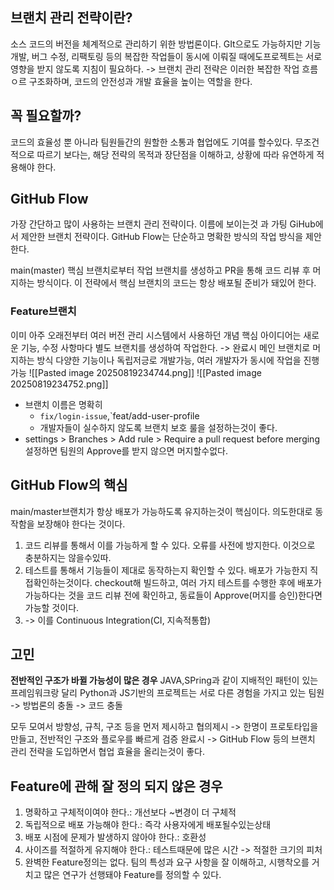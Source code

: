 ## 브랜치 관리 전략이란?
소스 코드의 버전을 체계적으로 관리하기 위한 방법론이다. GIt으로도 가능하지만 기능개발, 버그 수정, 리팩토링 등의 복잡한 작업들이 동시에 이뤄질 때에도프로젝트는 서로 영향을 받지 않도록 지침이 필요하다. -> 브랜치 관리 전략은 이러한 복잡한 작업 흐름ㅇ르 구조화하며, 코드의 안전성과 개발 효율을 높이는 역할을 한다.

## 꼭 필요할까?
코드의 효율성 뿐 아니라 팀원들간의 원할한 소통과 협업에도 기여를 할수있다. 무조건적으로 따르기 보다는, 해당 전략의 목적과 장단점을 이해하고, 상황에 따라 유연하게 적용해야 한다.

## GitHub Flow
가장 간단하고 많이 사용하는 브랜치 관리 전략이다.
이름에 보이는것 과 가팅 GiHub에서 제안한 브랜치 전략이다. GitHub Flow는 단순하고 명확한 방식의 작업 방식을 제안한다.

main(master) 핵심 브랜치로부터 작업 브랜치를 생성하고 PR을 통해 코드 리뷰 후 머지하는 방식이다. 이 전략에서 핵심 브랜치의 코드는 항상 배포될 준비가 돼있어 한다.

### **Feature브랜치**
이미 아주 오래전부터 여러 버전 관리 시스템에서 사용하던 개념
핵심 아이디어는 새로운 기능, 수정 사항마다 별도 브랜치를 생성하여 작업한다.
-> 완료시 메인 브랜치로 머지하는 방식
다양한 기능이나 독립저긍로 개발가능, 여러 개발자가 동시에 작업을 진행가능
![[Pasted image 20250819234744.png]]
![[Pasted image 20250819234752.png]]
- 브랜치 이름은 명확히
	- `fix/login-issue`,`feat/add-user-profile
	- 개발자들이 실수하지 않도록 브랜치 보호 룰을 설정하는것이 좋다.
- settings > Branches > Add rule > Require a pull request before merging 설정하면 팀원의 Approve를 받지 않으면 머지할수없다.

## GitHub Flow의 핵심
main/master브랜치가 항상 배포가 가능하도록 유지하는것이 핵심이다.
의도한대로 동작함을 보장해야 한다는 것이다.

1. 코드 리뷰를 통해서 이를 가능하게 할 수 있다. 오류를 사전에 방지한다. 이것으로 충분하지는 않을수있따.
2. 테스트를 통해서 기능들이 제대로 동작하는지 확인할 수 있다. 배포가 가능한지 직접확인하는것이다. checkout해 빌드하고, 여러 가지 테스트를 수행한 후에 배포가 가능하다는 것을 코드 리뷰 전에 확인하고, 동료들이 Approve(머지를 승인)한다면 가능할 것이다.
3. -> 이를 Continuous Integration(CI, 지속적통합)

## 고민
**전반적인 구조가 바뀔 가능성이 많은 경우**
JAVA,SPring과 같이 지배적인 패턴이 있는 프레임워크랑 달리 Python과 JS기반의 프로젝트는 서로 다른 경험을 가지고 있는 팀원 -> 방법론의 충돌 -> 코드 충돌

모두 모여서 방향성, 규칙, 구조 등을 먼저 제시하고 협의제시 -> 한명이 프로토타입을 만들고, 전반적인 구조와 플로우를 빠르게 검증
완료시 -> GitHub Flow 등의 브랜치 관리 전략을 도입하면서 협업 효율을 올리는것이 좋다.

## Feature에 관해 잘 정의 되지 않은 경우
1. 명확하고 구체적이여야 한다.: 개선보다 ~변경이 더 구체적
2. 독립적으로 배포 가능해야 한다.: 즉각 사용자에게 배포될수있는상태
3. 배포 시점에 문제가 발생하지 않아야 한다.: 호환성
4. 사이즈를 적절하게 유지해야 한다.: 테스트때문에 많은 시간 -> 적절한 크기의 피처
5. 완벽한 Feature정의는 없다. 팀의 특성과 요구 사항을 잘 이해하고, 시행착오를 거치고 많은 연구가 선행돼야 Feature를 정의할 수 있다.